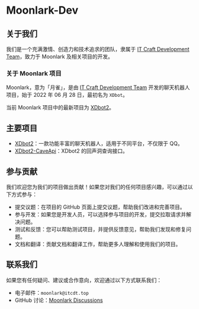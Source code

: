 # Moonlark-Dev

## 关于我们

我们是一个充满激情、创造力和技术追求的团队，隶属于 [IT Craft Development Team](https://itcdt.top)，致力于 Moonlark 及相关项目的开发。

### 关于 Moonlark 项目

Moonlark，意为「月雀」，是由 [IT Craft Development Team](https://itcdt.top) 开发的聊天机器人项目，始于 2022 年 06 月 28 日，最初名为 `XDbot`。

当前 Moonlark 项目中的最新项目为 [XDbot2](https://github.com/Moonlark-Dev/XDbot2)。

## 主要项目

- [XDbot2](https://github.com/Moonlark-Dev/XDbot2)：一款功能丰富的聊天机器人，适用于不同平台，不仅限于 QQ。
- [XDbot2-CaveApi](https://github.com/Moonlark-Dev/XDbot2-CaveApi)：XDbot2 的回声洞查询接口。

## 参与贡献

我们欢迎您为我们的项目做出贡献！如果您对我们的任何项目感兴趣，可以通过以下方式参与：

- 提交议题：在项目的 GitHub 页面上提交议题，帮助我们改进和完善项目。
- 参与开发：如果您是开发人员，可以选择参与项目的开发，提交拉取请求并解决问题。
- 测试和反馈：您可以帮助测试项目，并提供反馈意见，帮助我们发现和修复问题。
- 文档和翻译：贡献文档和翻译工作，帮助更多人理解和使用我们的项目。

## 联系我们

如果您有任何疑问、建议或合作意向，欢迎通过以下方式联系我们：

- 电子邮件：`moonlark@itcdt.top`
- GitHub 讨论：[Moonlark Discussions](https://github.com/orgs/Moonlark-Dev/discussions)
